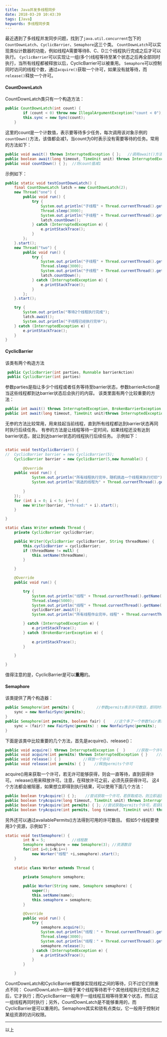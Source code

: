 ```yaml
---
title: Java并发多线程同步
date: 2018-03-20 10:43:39
tags: [Java]
keywords: 多线程同步类
---
```

最近遇到了多线程并发同步问题，找到了`java.util.concurrent`包下的`CountDownLatch`、`CyclicBarrier`、`Semaphore`这三个类。
`CountDownLatch`可以实现类似计数器的功能，例如线程A需要等待B、C、D三个线程执行完成之后才可以执行。
`CyclicBarrier`可以实现让一组(多个)线程等待至某个状态之后再全部同时执行，当所有线程都被释放以后，CyclicBarrier可以被重用。
`Semaphore`可以控制同时访问的线程个数，通过`acquire()`获取一个许可，如果没有就等待，而`release()`释放一个许可。
<!--more-->
#### CountDownLatch
CountDownLatch类只有一个构造方法：
``` java
public CountDownLatch(int count) {
        if (count < 0) throw new IllegalArgumentException("count < 0");
        this.sync = new Sync(count);
    }
```
这里的count是一个计数值，表示要等待多少任务，每次调用该对象示例的`countDown()`方法，该值都会减1，当count为0时表示没有需要等待的任务。常用的方法如下：
``` java
public void await() throws InterruptedException { };   //调用await()方法的线程会被挂起，它会等待直到count值为0才继续执行
public boolean await(long timeout, TimeUnit unit) throws InterruptedException { };  //和await()类似，只不过等待一定的时间后count值还没变为0的话就会继续执行
public void countDown() { };  //将count值减1
```
示例如下：
``` java
public static void testCountDownLatch() {
	final CountDownLatch latch = new CountDownLatch(2);
	new Thread("one") {
		public void run() {
			try {
				System.out.println("子线程" + Thread.currentThread().getName() + "正在执行");
				Thread.sleep(3000);
				System.out.println("子线程" + Thread.currentThread().getName() + "执行完毕");
				latch.countDown();
			} catch (InterruptedException e) {
				e.printStackTrace();
			}
		};
	}.start();
	new Thread("two") {
		public void run() {
			try {
				System.out.println("子线程" + Thread.currentThread().getName() + "正在执行");
				Thread.sleep(3000);
				System.out.println("子线程" + Thread.currentThread().getName() + "执行完毕");
				latch.countDown();
			} catch (InterruptedException e) {
				e.printStackTrace();
			}
		};
	}.start();

	try {
		System.out.println("等待2个线程执行完成");
		latch.await();
		System.out.println("子线程已经执行完毕");
	} catch (InterruptedException e) {
		e.printStackTrace();
	}
}
```
#### CyclicBarrier
该类有两个构造方法
``` java
 public CyclicBarrier(int parties, Runnable barrierAction)
 public CyclicBarrier(int parties)
```
参数parties是指让多少个线程或者任务等待至barrier状态，参数barrierAction是当这些线程都到达barrier状态后会执行的内容。
该类里面有两个比较重要的方法：
``` java
public int await() throws InterruptedException, BrokenBarrierException { };
public int await(long timeout, TimeUnit unit)throws InterruptedException,BrokenBarrierException,TimeoutException { };
```
无参的方法比较常用，用来挂起当前线程，直到所有线程都达到barrier状态再同时执行后续任务。
有参的方法是让线程等待一定时间，如果线程还没有达到barrier状态，就让到达barrier状态的线程执行后续任务。
示例如下：
``` java

static void testCyclicBarrier() {
//	CyclicBarrier barrier = new CyclicBarrier(5);
	CyclicBarrier barrier = new CyclicBarrier(5,new Runnable() {
		
		@Override
	public void run() {
			System.out.println("所有线程执行完毕，随机挑选一个线程来执行打印");
			System.out.println("挑选的线程为" + Thread.currentThread().getName());
				
		}
	});
	for (int i = 0; i < 5; i++) {
		new Writer(barrier, "thread:" + i).start();
	}

}

static class Writer extends Thread {
	private CyclicBarrier cyclicBarrier;

	public Writer(CyclicBarrier cyclicBarrier, String threadName) {
		this.cyclicBarrier = cyclicBarrier;
		if (threadName != null) {
			this.setName(threadName);
		}

	}

	@Override
	public void run() {

		try {
			System.out.println("线程" + Thread.currentThread().getName() + "正在作业中");
			Thread.sleep(5000);
			System.out.println("线程" + Thread.currentThread().getName() + "作业完成");
			cyclicBarrier.await();
			System.out.println("所有线程作业完毕，线程" + Thread.currentThread().getName() + "继续理其他任务");

		} catch (InterruptedException e) {
			e.printStackTrace();
		} catch (BrokenBarrierException e) {
			
			e.printStackTrace();
		}

	}

}
```
值得注意的是，CyclicBarrier是可以**重用**的。
#### Semaphore
该类提供了两个构造器：
``` java
public Semaphore(int permits) {          //参数permits表示许可数目，即同时可以允许多少线程进行访问
    sync = new NonfairSync(permits);
}
public Semaphore(int permits, boolean fair) {    //这个多了一个参数fair表示是否是公平的，即等待时间越久的越先获取许可
    sync = (fair)? new FairSync(permits) : new NonfairSync(permits);
}
```
下面是该类中比较重要的几个方法，首先是acquire()、release()：
``` java
public void acquire() throws InterruptedException {  }     //获取一个许可
public void acquire(int permits) throws InterruptedException { }    //获取permits个许可
public void release() { }          //释放一个许可
public void release(int permits) { }    //释放permits个许可
```
acquire()用来获取一个许可，若无许可能够获得，则会一直等待，直到获得许可。
release()用来释放许可。注意，在释放许可之前，必须先获获得许可。
这4个方法都会被阻塞，如果想立即得到执行结果，可以使用下面几个方法：
``` java
public boolean tryAcquire() { };    //尝试获取一个许可，若获取成功，则立即返回true，若获取失败，则立即返回false
public boolean tryAcquire(long timeout, TimeUnit unit) throws InterruptedException { };  //尝试获取一个许可，若在指定的时间内获取成功，则立即返回true，否则则立即返回false
public boolean tryAcquire(int permits) { }; //尝试获取permits个许可，若获取成功，则立即返回true，若获取失败，则立即返回false
public boolean tryAcquire(int permits, long timeout, TimeUnit unit) throws InterruptedException { }; //尝试获取permits个许可，若在指定的时间内获取成功，则立即返回true，否则则立即返回false
```
另外还可以通过availablePermits()方法得到可用的许可数目。
假如5个线程要使用3个资源，示例如下：
``` java
static void testSemaphore() {
		int N = 5;            //线程数
        Semaphore semaphore = new Semaphore(3); //资源数目
        for(int i=0;i<N;i++)
            new Worker("线程" +i,semaphore).start();
	}
	
	static class Worker extends Thread {

		private Semaphore semaphore;
		
		public Worker(String name, Semaphore semaphore) {
			super();
			this.setName(name);
			this.semaphore = semaphore;
		}

		@Override
		public void run() {
			try {
				semaphore.acquire();
				System.out.println("线程：" + Thread.currentThread().getName() + "占用一个资源");
				Thread.sleep(3000);
				System.out.println("线程：" + Thread.currentThread().getName() + "释放一个资源");
				semaphore.release();
			} catch (InterruptedException e) {
				e.printStackTrace();
			}
		}

	}
```
CountDownLatch和CyclicBarrier都能够实现线程之间的等待，只不过它们侧重点不同：
CountDownLatch一般用于某个线程等待若干个其他线程执行完任务之后，它才执行；而CyclicBarrier一般用于一组线程互相等待至某个状态，然后这一组线程再同时执行；另外，CountDownLatch是不能够重用的，而CyclicBarrier是可以重用的。Semaphore其实和锁有点类似，它一般用于控制对某组资源的访问权限。

----
以上